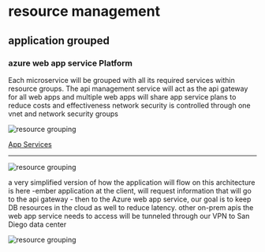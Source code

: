 # resource management

## application grouped

### azure web app service Platform

Each microservice will be grouped with all its required services within resource groups. The api management service will act as the api gateway for all web apps
and multiple web apps will share app service plans to reduce costs and effectiveness
network security is controlled through one vnet and network security groups

![resource grouping](https://stdsoinventory0001.blob.core.windows.net/mdwikiimages/apim.png)

[App Services](app.md)

---

![resource grouping](https://stdsoinventory0001.blob.core.windows.net/mdwikiimages/container_use.png)

a very simplified version of how the application will flow on this architecture is here
-ember application at the client, will request information that will go to the api gateway - then to the Azure web app service, our goal is to keep DB resources in the cloud as well to reduce latency.  other on-prem apis the web app service needs to access will be tunneled  through our VPN to San Diego data center

![resource grouping](https://stdsoinventory0001.blob.core.windows.net/mdwikiimages/webapp2onpremflow.png)

